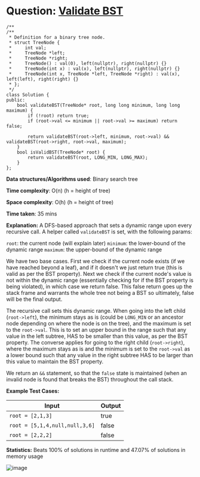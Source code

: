 <h1>Question: <a href="https://leetcode.com/problems/validate-binary-search-tree/description/">Validate BST</a></h1>

```
/**
/**
 * Definition for a binary tree node.
 * struct TreeNode {
 *     int val;
 *     TreeNode *left;
 *     TreeNode *right;
 *     TreeNode() : val(0), left(nullptr), right(nullptr) {}
 *     TreeNode(int x) : val(x), left(nullptr), right(nullptr) {}
 *     TreeNode(int x, TreeNode *left, TreeNode *right) : val(x), left(left), right(right) {}
 * };
 */
class Solution {
public:
    bool validateBST(TreeNode* root, long long minimum, long long maximum) {
        if (!root) return true;
        if (root->val <= minimum || root->val >= maximum) return false;

        return validateBST(root->left, minimum, root->val) && validateBST(root->right, root->val, maximum);
    }
    bool isValidBST(TreeNode* root) {
        return validateBST(root, LONG_MIN, LONG_MAX);
    }
};
```

**Data structures/Algorithms used**: Binary search tree

**Time complexity**: O(n) (h = height of tree)

**Space complexity**: O(h) (h = height of tree)

**Time taken**: 35 mins

**Explanation:**
A DFS-based approach that sets a dynamic range upon every recursive call. A helper called `validateBST` is set, with the following params:

`root`: the current node (will explain later)
`minimum`: the lower-bound of the dynamic range
`maximum`: the upper-bound of the dynamic range

We have two base cases. First we check if the current node exists (if we have reached beyond a leaf), and if it doesn't we just return true (this is valid as per the BST property). Next we check if the current node's value is not within the dynamic range (essentially checking for if the BST property is being violated), in which case we return false. This false return goes up the stack frame and warrants the whole tree not being a BST so ultimately, false will be the final output.

The recursive call sets this dynamic range. When going into the left child (`root->left`), the minimum stays as is (could be `LONG_MIN` or an ancestor node depending on where the node is on the tree), and the maximum is set to the `root->val`. This is to set an upper bound in the range such that any value in the left subtree, HAS to be smaller than this value, as per the BST property. The converse applies for going to the right child (`root->right`), where the maximum stays as is and the minimum is set to the `root->val` as a lower bound such that any value in the right subtree HAS to be larger than this value to maintain the BST property.

We return an `&&` statement, so that the `false` state is maintained (when an invalid node is found that breaks the BST) throughout the call stack.

**Example Test Cases:**


| Input  | Output |
| ------------- | ------------- |
| <code>root = [2,1,3]</code>  | true |
| <code>root = [5,1,4,null,null,3,6]</code>  | false |
| <code>root = [2,2,2]</code>  | false |



**Statistics:** Beats 100% of solutions in runtime and 47.07% of solutions in memory usage

![image](https://github.com/user-attachments/assets/9752ca20-319c-469c-9d7b-ca54832f3d44)


